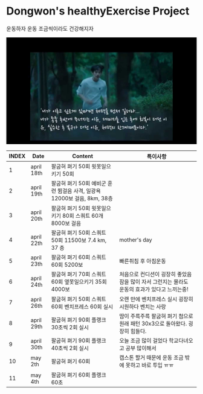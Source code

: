 # Dongwon's healthyExercise Project

운동하자 운동 조금씩이라도 건강해지자

![misaeng](Misaeng.jpg)

| INDEX | Date | Content | 특이사항  |
|---|---|---|---|
|   1| april 18th| 팔굽혀 펴기 50회 윗못일으키기 50회 |   |
|   2| april 19th| 팔굽혀 펴기 50회 예비군 훈련 뜀걸음 사격, 일광욕 12000보 걸음, 8km, 38층|   |
|   3| april 20th| 팔굽혀 펴기 50회 윗못일으키기 80회 스쿼트 60개 8000보 걸음|   |
|   4| april 22th| 팔굽혀 펴기 50회 스쿼트 50회 11500보 7.4 km, 37 층|mother's day|
|   5| april 23th| 팔굽혀 펴기 60회 스쿼트 60회 5200보 |빠른취침 후 아침운동|
|   6| april 24th| 팔굽혀 펴기 70회 스쿼트 60회 옆못일으키기 35회 4000보 |처음으로 컨디션이 굉장히 좋았음 잠을 많이 자서 그런지는 몰라도 운동의 효과가 있다고 느끼는중!|
|   7| april 26th | 팔굽혀 펴기 50회 스쿼트 60회 벤치프레스 60회 실시 | 오랜 만에 벤치프레스 실시 굉장히 시원하다 벤치는 사랑 |
|   8| april 29th | 팔굽혀 펴기 90회 플랭크 30초씩 2회 실시 | 땀이 주륵주륵 팔굽혀 펴기 첨으로 원래 패턴 30x3으로 돌아왔다. 굉장히 힘들다.|
|   9| april 30th | 팔굽혀 펴기 90회 플랭크 40초씩 2회 실시 | 오늘 조금 많이 걸었다 학교다녀오고 공부 많이해서|
|   10| may 2th | 팔굽혀 펴기 60회  | 캡스톤 할거 때문에 운동 조금 밖에 못하고 바로 투입 ㅠㅠ|
|  11| may 4th | 팔굽혀 펴기 60회 플랭크 60초 | |
